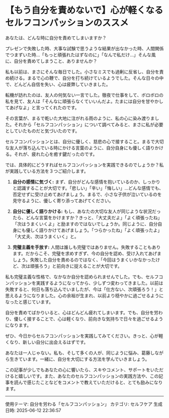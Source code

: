 # 【もう自分を責めないで】心が軽くなるセルフコンパッションのススメ

あなたは、どんな時に自分を責めてしまいますか？

プレゼンで失敗した時、大事な試験で思うような結果が出なかった時、人間関係でつまずいた時…「もっと頑張れたはずなのに」「なんで私だけ…」そんな風に、自分を責めてしまうこと、ありませんか？

私も以前は、まさにそんな毎日でした。小さなミスでも過剰に反省し、自分を責め続ける。まるで心の鞭で、自分を打ち続けているようでした。そんな日々の中で、どんどん自信を失い、心は疲弊していきました。

転機が訪れたのは、友人の何気ない一言でした。徹夜で仕事をして、ボロボロの私を見て、友人は「そんなに頑張らなくていいんだよ。たまには自分を甘やかしてあげなよ」と言ってくれたのです。

その言葉が、まるで乾いた大地に注がれる雨のように、私の心に染み渡りました。それから「セルフコンパッション」について調べてみると、まさに私が必要としていたものだと気づいたのです。

セルフコンパッションとは、自分に優しく、慈悲の心で接すること。まるで大切な友人が落ち込んでいる時にかける言葉のように、自分自身にも優しく語りかける。それが、疲れた心を癒す鍵だったのです。

では、具体的にどうすればセルフコンパッションを実践できるのでしょうか？私が実践している方法を３つご紹介します。

1. **自分の感情に気づく:** 
まず、自分がどんな感情を抱いているのか、しっかりと認識することが大切です。「悲しい」「辛い」「悔しい」…どんな感情でも、否定せずに受け止めてあげましょう。まるで、小さな子供が泣いているのを見守るように、優しく寄り添ってあげてください。


2. **自分に優しく語りかける:**
もし、あなたの大切な友人が同じような状況だったら、どんな言葉をかけますか？きっと、「大丈夫だよ」「よく頑張ったね」「次はうまくいくよ」と励ますのではないでしょうか。同じように、自分自身にも優しく語りかけてあげましょう。「つらかったね」「よく頑張ったよ」「大丈夫、次はうまくいく」と。


3. **完璧主義を手放す:** 
人間は誰しも完璧ではありません。失敗することもあります。だからこそ、完璧を求めすぎず、今の自分を認め、受け入れてあげましょう。失敗した自分を責めるのではなく、「今回はうまくいかなかったけど、次は頑張ろう」と前向きに捉えることが大切です。


私も完璧主義な性格で、なかなか自分を認められませんでした。でも、セルフコンパッションを実践するようになってから、少しずつ変わってきました。以前は失敗すると、何日も落ち込んでいましたが、今は「仕方ない、次頑張ろう！」と思えるようになりました。心の余裕が生まれ、以前より穏やかに過ごせるようになったと感じています。


自分を責めてばかりいると、心はどんどん疲れてしまいます。でも、自分を労わり、優しく接することで、心は軽くなり、前向きな気持ちで日々を過ごせるようになります。

ぜひ、今日からセルフコンパッションを実践してみてください。きっと、心が軽くなり、新しい自分に出会えるはずです。


あなたは一人じゃない。私も、そして多くの人が、同じように悩み、葛藤しながら生きています。一緒に、自分を大切にする方法を学んでいきましょう。

この記事が少しでもあなたの心に響いたら、スキやコメント、サポートをいただけると嬉しいです。また、あなたのセルフコンパッションの実践方法や、この記事を読んで感じたことなどをコメントで教えていただけると、とても励みになります。


---
使用テーマ: 自分を労わる「セルフコンパッション」
カテゴリ: セルフケア
生成日時: 2025-06-12 22:36:57
